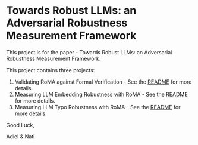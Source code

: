 # Towards Robust LLMs: an Adversarial Robustness Measurement Framework
This project is for the paper - Towards Robust LLMs: an Adversarial Robustness Measurement Framework.

This project contains three projects:

1. Validating RoMA against Formal Verification -  See the [README](validate-RoMA-with-exact-count/README.md) for more details.
2. Measuring LLM Embedding Robustness with RoMA - See the   [README](llm-embedding-robustness-with-RoMA/README.md) for more details.
3. Measuring LLM Typo Robustness with RoMA - See the [README](llm-typo-robustness-with-RoMA/README.md) for more details.

Good Luck,

Adiel & Nati
